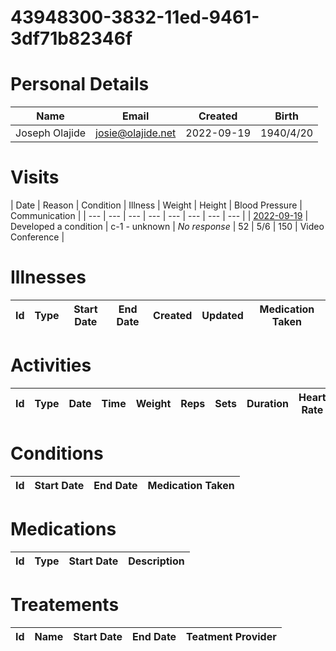 
# 43948300-3832-11ed-9461-3df71b82346f

# Personal Details

| Name | Email | Created | Birth |
| ---  | ---   | ---     | ---   |
| Joseph Olajide| <josie@olajide.net> | 2022-09-19   | 1940/4/20|

# Visits

| Date | Reason | Condition | Illness | Weight | Height | Blood Pressure | Communication | 
| --- | --- | --- | --- | --- | --- | --- | --- | | <a href="https://github.com/project-deserve/project-deserve.github.io/issues/1378178187">2022-09-19</a> | Developed a condition | c-1 - unknown | *No response* | 52 | 5/6 | 150 | Video Conference | 

# Illnesses

| Id | Type | Start Date | End Date | Created | Updated | Medication Taken |  
| --- | --- | --- | --- | --- | --- | --- | 


# Activities

| Id | Type | Date | Time | Weight | Reps | Sets | Duration | Heart Rate | Calories Burned |
| --- | --- | --- | --- | --- | --- | --- | --- | --- | --- |


# Conditions

| Id | Start Date | End Date | Medication Taken |  
| --- | --- | --- | --- |


# Medications<a id=meds></a>

| Id | Type | Start Date | Description |
| --- | --- | --- | --- | 


# Treatements

| Id | Name | Start Date | End Date | Teatment Provider |  
| --- | --- | --- | --- | -- |
